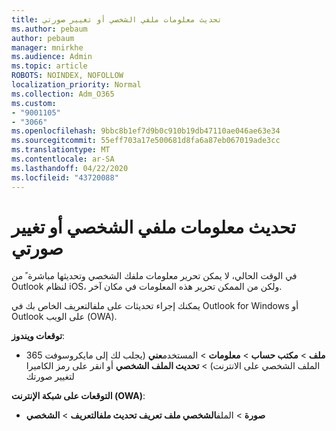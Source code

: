 ```yaml
---
title: تحديث معلومات ملفي الشخصي أو تغيير صورتي
ms.author: pebaum
author: pebaum
manager: mnirkhe
ms.audience: Admin
ms.topic: article
ROBOTS: NOINDEX, NOFOLLOW
localization_priority: Normal
ms.collection: Adm_O365
ms.custom:
- "9001105"
- "3066"
ms.openlocfilehash: 9bbc8b1ef7d9b0c910b19db47110ae046ae63e34
ms.sourcegitcommit: 55eff703a17e500681d8fa6a87eb067019ade3cc
ms.translationtype: MT
ms.contentlocale: ar-SA
ms.lasthandoff: 04/22/2020
ms.locfileid: "43720088"
---
```

# <a name="update-my-profile-information-or-change-my-picture"></a>تحديث معلومات ملفي الشخصي أو تغيير صورتي

في الوقت الحالي، لا يمكن تحرير معلومات ملفك الشخصي وتحديثها مباشرة ً من Outlook لنظام iOS، ولكن من الممكن تحرير هذه المعلومات في مكان آخر. 

يمكنك إجراء تحديثات على ملفالتعريف الخاص بك في Outlook for Windows أو Outlook على الويب (OWA). 

**توقعات ويندوز**: 

- **ملف** > **مكتب حساب** > **معلومات** > المستخدم**عني** (يجلب لك إلى مايكروسوفت 365 الملف الشخصي على الانترنت) > **تحديث الملف الشخصي** أو انقر على رمز الكاميرا لتغيير صورتك  
  
**التوقعات على شبكة الإنترنت (OWA)**: 

- **صورة** > الملف**الشخصي ملف تعريف تحديث ملفالتعريف** > **الشخصي**
